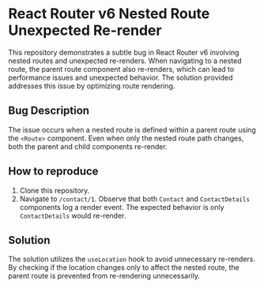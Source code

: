 # React Router v6 Nested Route Unexpected Re-render

This repository demonstrates a subtle bug in React Router v6 involving nested routes and unexpected re-renders. When navigating to a nested route, the parent route component also re-renders, which can lead to performance issues and unexpected behavior.  The solution provided addresses this issue by optimizing route rendering.

## Bug Description
The issue occurs when a nested route is defined within a parent route using the `<Route>` component. Even when only the nested route path changes, both the parent and child components re-render.

## How to reproduce
1. Clone this repository.
2. Navigate to `/contact/1`.  Observe that both `Contact` and `ContactDetails` components log a render event.  The expected behavior is only `ContactDetails` would re-render.

## Solution
The solution utilizes the `useLocation` hook to avoid unnecessary re-renders. By checking if the location changes only to affect the nested route, the parent route is prevented from re-rendering unnecessarily.